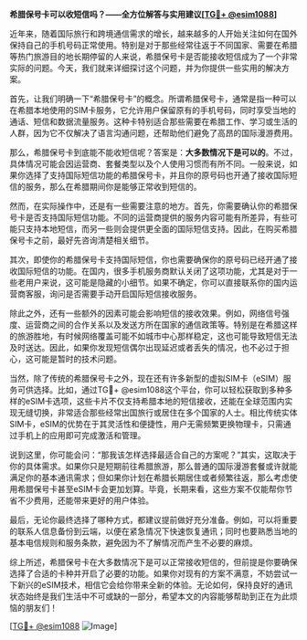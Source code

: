 **希腊保号卡可以收短信吗？——全方位解答与实用建议[[TG💪+ @esim1088](https://t.me/s/esim1088)]**

近年来，随着国际旅行和跨境通信需求的增长，越来越多的人开始关注如何在国外保持自己的手机号码正常使用。特别是对于那些经常往返于不同国家、需要在希腊等热门旅游目的地长期停留的人来说，希腊保号卡是否能接收短信成为了一个非常实际的问题。今天，我们就来详细探讨这个问题，并为你提供一些实用的解决方案。

首先，让我们明确一下“希腊保号卡”的概念。所谓希腊保号卡，通常是指一种可以在希腊本地使用的SIM卡服务，它允许用户保留原有的手机号码，同时享受当地的通话、短信和数据流量服务。这种卡特别适合那些需要在希腊工作、学习或生活的人群，因为它不仅解决了语言沟通问题，还帮助他们避免了高昂的国际漫游费用。

那么，希腊保号卡到底能不能收短信呢？答案是：**大多数情况下是可以的**。不过，具体情况可能会因运营商、套餐类型以及个人使用习惯而有所不同。一般来说，如果你选择了支持国际短信功能的希腊保号卡，并且你的原号码也开通了接收国际短信的服务，那么在希腊期间你是能够正常收到短信的。

然而，在实际操作中，还是有一些需要注意的地方。首先，你需要确认你的希腊保号卡是否支持国际短信功能。不同的运营商提供的服务内容可能有所差异，有些可能只支持本地短信，而另一些则会提供更全面的国际短信支持。因此，在购买希腊保号卡之前，最好先咨询清楚相关细节。

其次，即使你的希腊保号卡支持国际短信，你也需要确保你的原号码已经开通了接收国际短信的功能。在国内，很多手机服务商默认关闭了这项功能，尤其是对于一些老用户来说，这可能是隐藏的小细节。如果不确定，你可以直接联系你的国内运营商客服，询问是否需要手动开启国际短信接收服务。

除此之外，还有一些额外的因素可能会影响短信的接收效果。例如，网络信号强度、运营商之间的合作关系以及发送方所在国家的通信政策等。特别是在希腊这样的旅游胜地，有时候网络覆盖可能不如城市中心那样稳定，这也可能导致短信无法及时送达。因此，如果你发现短信偶尔出现延迟或者丢失的情况，也不必过于担心，这可能是暂时的技术问题。

当然，除了传统的希腊保号卡之外，现在还有许多新型的虚拟SIM卡（eSIM）服务可供选择。比如，通过TG💪+ @esim1088这个平台，你可以轻松获取到多种多样的eSIM卡选项，这些卡片不仅支持希腊本地的短信接收，还能在全球范围内实现无缝切换，非常适合那些经常出国旅行或居住在多个国家的人士。相比传统实体SIM卡，eSIM的优势在于其灵活性和便捷性，用户无需频繁更换物理卡，只需通过手机上的应用即可完成激活和管理。

说到这里，你可能会问：“那我该怎样选择最适合自己的方案呢？”其实，这取决于你的具体需求。如果你只是短期前往希腊旅游，那么普通的国际漫游套餐或许就能满足你的基本通讯需求；但如果你计划在希腊长期居住或者频繁往返，那么考虑使用希腊保号卡甚至eSIM卡会更加划算。毕竟，长期来看，这些方案不仅能帮你节省不少费用，还能带来更好的用户体验。

最后，无论你最终选择了哪种方式，都建议提前做好充分准备。例如，可以将重要的联系人信息备份到云端，以便在紧急情况下快速恢复通讯；同时也要熟悉当地的基本电信规则和服务条款，避免因为不了解情况而产生不必要的麻烦。

综上所述，希腊保号卡在大多数情况下是可以正常接收短信的，但前提是你要确保选择了合适的卡种并开启了必要的功能。如果你对现有的方案不满意，不妨尝试一下新兴的eSIM技术，相信它会给你带来全新的体验。无论如何，保持良好的通讯状态始终是我们生活中不可或缺的一部分，希望本文的内容能够帮助到正在为此烦恼的朋友们！

[[TG💪+ @esim1088](https://t.me/s/esim1088) ![Image](https://i.postimg.cc/4NQfJmqS/Snipaste-2025-05-13-00-14-12.png)]
